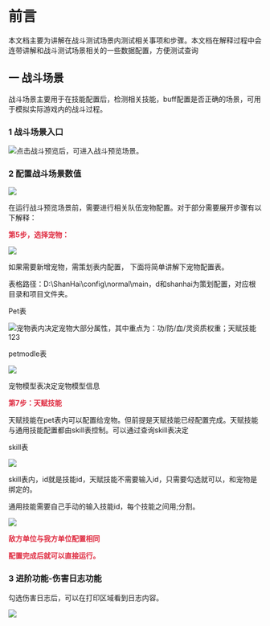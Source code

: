 # 前言
本文档主要为讲解在战斗测试场景内测试相关事项和步骤。本文档在解释过程中会连带讲解和战斗测试场景相关的一些数据配置，方便测试查询



## 一 战斗场景
战斗场景主要用于在技能配置后，检测相关技能，buff配置是否正确的场景，可用于模拟实际游戏内的战斗过程。

### 1 战斗场景入口
![](https://cdn.nlark.com/yuque/0/2024/png/45603655/1724655556351-dda6eea1-2939-4cf3-b85d-e2de9d48fc4f.png)点击战斗预览后，可进入战斗预览场景。



### 2 配置战斗场景数值
![](https://cdn.nlark.com/yuque/0/2024/png/45603655/1724656591224-42e30d72-956b-41f4-b220-b168a47a87b6.png)

在运行战斗预览场景前，需要进行相关队伍宠物配置。对于部分需要展开步骤有以下解释：

**<font style="color:#DF2A3F;">第5步，选择宠物：</font>**

![](https://cdn.nlark.com/yuque/0/2024/png/45603655/1724656849979-4a4ea3ee-3274-4ae8-8df4-5784c1868599.png)

如果需要新增宠物，需策划表内配置， 下面将简单讲解下宠物配置表。

表格路径：D:\ShanHai\config\normal\main，d和shanhai为策划配置，对应根目录和项目文件夹。

Pet表

![](https://cdn.nlark.com/yuque/0/2024/png/45603655/1724657013855-e4aa5869-a419-49cb-a6c1-efede5a374dc.png)宠物表内决定宠物大部分属性，其中重点为：功/防/血/灵资质权重；天赋技能123

petmodle表

![](https://cdn.nlark.com/yuque/0/2024/png/45603655/1724657287142-19e8ac63-970d-4ce4-9576-2890d3a12af6.png)

宠物模型表决定宠物模型信息



**<font style="color:#DF2A3F;">第7步：天赋技能</font>**

天赋技能在pet表内可以配置给宠物。但前提是天赋技能已经配置完成。天赋技能与通用技能配置都由skill表控制。可以通过查询skill表决定

skill表

![](https://cdn.nlark.com/yuque/0/2024/png/45603655/1724657955084-a0c133c6-3b0c-4b5a-a217-d2fb2357db4c.png)

skill表内，id就是技能id，天赋技能不需要输入id，只需要勾选就可以，和宠物是绑定的。

通用技能需要自己手动的输入技能id，每个技能之间用;分割。

![](https://cdn.nlark.com/yuque/0/2024/png/45603655/1724658344933-828b465d-83a1-436b-985e-72613ab3a388.png)

**<font style="color:#DF2A3F;">敌方单位与我方单位配置相同</font>**

**<font style="color:#DF2A3F;">配置完成后就可以直接运行。</font>**

### 3 进阶功能-伤害日志功能
勾选伤害日志后，可以在打印区域看到日志内容。



![](https://cdn.nlark.com/yuque/0/2024/png/45603655/1724659173903-55071e1c-27ba-44b9-90c6-3a1143ea5e13.png)









